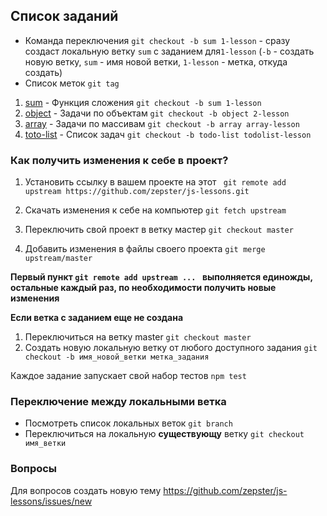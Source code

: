 ## Список заданий
 - Команда переключения ```git checkout -b sum 1-lesson``` - сразу создаст локальную ветку ```sum``` с заданием для```1-lesson``` (```-b``` - создать новую ветку, ```sum``` - имя новой ветки, ```1-lesson``` - метка, откуда создать)
 - Список меток ```git tag```
1. [sum](https://github.com/zepster/js-lessons/blob/1-lesson/src/sum/index.js) - Функция сложения ```git checkout -b sum 1-lesson```
2. [object](https://github.com/zepster/js-lessons/blob/2-lesson/src/object/index.js) - Задачи по объектам ```git checkout -b object 2-lesson```
3. [array](https://github.com/zepster/js-lessons/blob/array-lesson/src/array/index.js) - Задачи по массивам ```git checkout -b array array-lesson```
3. [toto-list](https://github.com/zepster/js-lessons/blob/todo-list-lesson/src/todoList) - Список задач ```git checkout -b todo-list todolist-lesson```

### Как получить изменения к себе в проект?

1. Установить ссылку в вашем проекте на этот
  ``` git remote add upstream https://github.com/zepster/js-lessons.git```

2. Скачать изменения к себе на компьютер
  ```git fetch upstream```
  
3. Переключить свой проект в ветку мастер
  ```git checkout master```
  
4.  Добавить изменения в файлы своего проекта
    ```git merge upstream/master```
    
 **Первый пункт ```git remote add upstream ... ``` выполняется единожды, остальные каждый раз, по необходимости получить новые изменения**
    

__Если ветка с заданием еще не создана__
 1. Переключиться на ветку master ```git checkout master```
 2. Создать новую локальную ветку от любого доступного задания ```git checkout -b имя_новой_ветки метка_задания```

Каждое задание запускает свой набор тестов ```npm test```


### Переключение между локальными ветка
 - Посмотреть список локальных веток ```git branch```
 - Переключиться на локальную __существующу__ ветку ```git checkout имя_ветки```


### Вопросы
Для вопросов создать новую тему https://github.com/zepster/js-lessons/issues/new 
